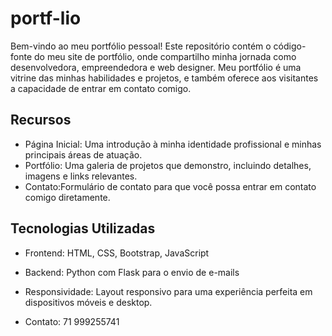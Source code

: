 # portf-lio
Bem-vindo ao meu portfólio pessoal! Este repositório contém o código-fonte do meu site de portfólio, onde compartilho minha jornada como desenvolvedora, empreendedora e web designer. Meu portfólio é uma vitrine das minhas habilidades e projetos, e também oferece aos visitantes a capacidade de entrar em contato comigo.


## Recursos

- Página Inicial: Uma introdução à minha identidade profissional e minhas principais áreas de atuação.
- Portfólio: Uma galeria de projetos que demonstro, incluindo detalhes, imagens e links relevantes.
- Contato:Formulário de contato para que você possa entrar em contato comigo diretamente.

## Tecnologias Utilizadas

- Frontend: HTML, CSS, Bootstrap, JavaScript
- Backend: Python com Flask para o envio de e-mails
- Responsividade: Layout responsivo para uma experiência perfeita em dispositivos móveis e desktop.

- Contato: 71 999255741
